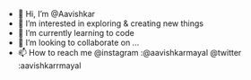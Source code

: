 - 👋 Hi, I’m @Aavishkar
- 👀 I’m interested in exploring & creating new things
- 🌱 I’m currently learning to code
- 💞️ I’m looking to collaborate on ...
- 📫 How to reach me @instagram :@aavishkarmayal @twitter :aavishkarrmayal

<!---
AviiMayal/AviiMayal is a ✨ special ✨ repository because its `README.md` (this file) appears on your GitHub profile.
You can click the Preview link to take a look at your changes.
--->
